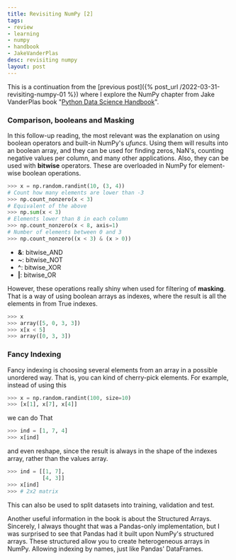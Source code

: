 ```yaml
---
title: Revisiting NumPy [2]
tags:
- review
- learning
- numpy
- handbook
- JakeVanderPlas
desc: revisiting numpy
layout: post
---
```

This is a continuation from the [previous post]({% post_url
/2022-03-31-revisiting-numpy-01 %}) where I explore the NumPy chapter from Jake
VanderPlas book "[Python Data Science
Handbook](https://jakevdp.github.io/PythonDataScienceHandbook/02.00-introduction-to-numpy.html)".
<!-- more -->

### Comparison, booleans and Masking
In this follow-up reading, the most relevant was the explanation on using
boolean operators and built-in NumPy's *ufuncs*. Using them will results into
an boolean array, and they can be used for finding zeros, NaN's, counting
negative values per column, and many other applications. Also, they can be used
with **bitwise** operators. These are overloaded in NumPy for element-wise
boolean operations.

```python
>>> x = np.random.randint(10, (3, 4))
# Count how many elements are lower than -3
>>> np.count_nonzero(x < 3)
# Equivalent of the above
>>> np.sum(x < 3)
# Elements lower than 8 in each column
>>> np.count_nonzero(x < 8, axis=1)
# Number of elements between 0 and 3
>>> np.count_nonzero((x < 3) & (x > 0))
```
- **&**: bitwise_AND
- **~**: bitwise_NOT
- **^**: bitwise_XOR
- **\|**: bitwise_OR

However, these operations really shiny when used for filtering of **masking**.
That is a way of using boolean arrays as indexes, where the result is all the
elements in from True indexes.

```python
>>> x
>>> array([5, 0, 3, 3])
>>> x[x < 5]
>>> array([0, 3, 3])
```

### Fancy Indexing
Fancy indexing is choosing several elements from an array in a possible
unordered way. That is, you can kind of cherry-pick elements. For example, instead of using this
```python
>>> x = np.random.randint(100, size=10)
>>> [x[1], x[7], x[4]]
```
we can do That
```python
>>> ind = [1, 7, 4]
>>> x[ind]
```
and even reshape, since the result is always in the shape of the indexes array,
rather than the values array.
```python
>>> ind = [[1, 7], 
           [4, 3]]
>>> x[ind]
>>> # 2x2 matrix
```
This can also be used to split datasets into training, validation and test.

Another useful information in the book is about the Structured Arrays.
Sincerely, I always thought that was a Pandas-only implementation, but I was
surprised to see that Pandas had it built upon NumPy's structured arrays.
These structured allow you to create heterogeneous arrays in NumPy. Allowing
indexing by names, just like Pandas' DataFrames.

